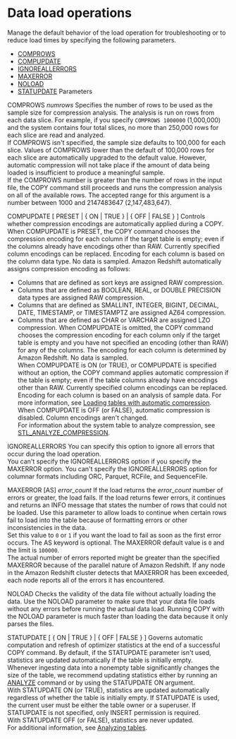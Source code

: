 # Data load operations<a name="copy-parameters-data-load"></a>

Manage the default behavior of the load operation for troubleshooting or to reduce load times by specifying the following parameters\. 
+ [COMPROWS](#copy-comprows) 
+ [COMPUPDATE](#copy-compupdate) 
+ [IGNOREALLERRORS](#copy-ignoreallerrors) 
+ [MAXERROR](#copy-maxerror) 
+ [NOLOAD](#copy-noload) 
+ [STATUPDATE](#copy-statupdate) <a name="copy-data-load-parameters"></a>Parameters

COMPROWS *numrows*   <a name="copy-comprows"></a>
Specifies the number of rows to be used as the sample size for compression analysis\. The analysis is run on rows from each data slice\. For example, if you specify `COMPROWS 1000000` \(1,000,000\) and the system contains four total slices, no more than 250,000 rows for each slice are read and analyzed\.  
If COMPROWS isn't specified, the sample size defaults to 100,000 for each slice\. Values of COMPROWS lower than the default of 100,000 rows for each slice are automatically upgraded to the default value\. However, automatic compression will not take place if the amount of data being loaded is insufficient to produce a meaningful sample\.  
If the COMPROWS number is greater than the number of rows in the input file, the COPY command still proceeds and runs the compression analysis on all of the available rows\. The accepted range for this argument is a number between 1000 and 2147483647 \(2,147,483,647\)\.

COMPUPDATE \[ PRESET \| \{ ON \| TRUE \} \| \{ OFF \| FALSE \} \]  <a name="copy-compupdate"></a>
Controls whether compression encodings are automatically applied during a COPY\.   
When COMPUPDATE is PRESET, the COPY command chooses the compression encoding for each column if the target table is empty; even if the columns already have encodings other than RAW\. Currently specified column encodings can be replaced\. Encoding for each column is based on the column data type\. No data is sampled\. Amazon Redshift automatically assigns compression encoding as follows:  
+ Columns that are defined as sort keys are assigned RAW compression\.
+ Columns that are defined as BOOLEAN, REAL, or DOUBLE PRECISION data types are assigned RAW compression\.
+ Columns that are defined as SMALLINT, INTEGER, BIGINT, DECIMAL, DATE, TIMESTAMP, or TIMESTAMPTZ are assigned AZ64 compression\.
+ Columns that are defined as CHAR or VARCHAR are assigned LZO compression\.
When COMPUPDATE is omitted, the COPY command chooses the compression encoding for each column only if the target table is empty and you have not specified an encoding \(other than RAW\) for any of the columns\. The encoding for each column is determined by Amazon Redshift\. No data is sampled\.   
When COMPUPDATE is ON \(or TRUE\), or COMPUPDATE is specified without an option, the COPY command applies automatic compression if the table is empty; even if the table columns already have encodings other than RAW\. Currently specified column encodings can be replaced\. Encoding for each column is based on an analysis of sample data\. For more information, see [Loading tables with automatic compression](c_Loading_tables_auto_compress.md)\.  
When COMPUPDATE is OFF \(or FALSE\), automatic compression is disabled\. Column encodings aren't changed\.  
For information about the system table to analyze compression, see [STL\_ANALYZE\_COMPRESSION](r_STL_ANALYZE_COMPRESSION.md)\. 

IGNOREALLERRORS   <a name="copy-ignoreallerrors"></a>
You can specify this option to ignore all errors that occur during the load operation\.   
You can't specify the IGNOREALLERRORS option if you specify the MAXERROR option\. You can't specify the IGNOREALLERRORS option for columnar formats including ORC, Parquet, RCFile, and SequenceFile\.

MAXERROR \[AS\] *error\_count*   <a name="copy-maxerror"></a>
If the load returns the *error\_count* number of errors or greater, the load fails\. If the load returns fewer errors, it continues and returns an INFO message that states the number of rows that could not be loaded\. Use this parameter to allow loads to continue when certain rows fail to load into the table because of formatting errors or other inconsistencies in the data\.   
Set this value to `0` or `1` if you want the load to fail as soon as the first error occurs\. The AS keyword is optional\. The MAXERROR default value is `0` and the limit is `100000`\.  
 The actual number of errors reported might be greater than the specified MAXERROR because of the parallel nature of Amazon Redshift\. If any node in the Amazon Redshift cluster detects that MAXERROR has been exceeded, each node reports all of the errors it has encountered\.

NOLOAD   <a name="copy-noload"></a>
Checks the validity of the data file without actually loading the data\. Use the NOLOAD parameter to make sure that your data file loads without any errors before running the actual data load\. Running COPY with the NOLOAD parameter is much faster than loading the data because it only parses the files\.

STATUPDATE \[ \{ ON \| TRUE \} \| \{ OFF \| FALSE \} \]  <a name="copy-statupdate"></a>
Governs automatic computation and refresh of optimizer statistics at the end of a successful COPY command\. By default, if the STATUPDATE parameter isn't used, statistics are updated automatically if the table is initially empty\.  
Whenever ingesting data into a nonempty table significantly changes the size of the table, we recommend updating statistics either by running an [ANALYZE](r_ANALYZE.md) command or by using the STATUPDATE ON argument\.  
With STATUPDATE ON \(or TRUE\), statistics are updated automatically regardless of whether the table is initially empty\. If STATUPDATE is used, the current user must be either the table owner or a superuser\. If STATUPDATE is not specified, only INSERT permission is required\.  
With STATUPDATE OFF \(or FALSE\), statistics are never updated\.  
For additional information, see [Analyzing tables](t_Analyzing_tables.md)\.
